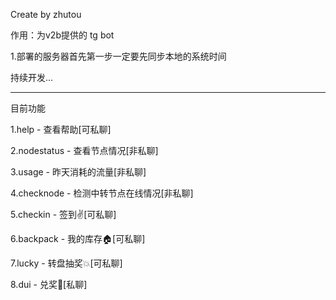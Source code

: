 Create by zhutou

作用：为v2b提供的 tg bot

1.部署的服务器首先第一步一定要先同步本地的系统时间

持续开发...

------

目前功能

1.help - 查看帮助[可私聊]

2.nodestatus - 查看节点情况[非私聊]

3.usage - 昨天消耗的流量[非私聊]

4.checknode - 检测中转节点在线情况[非私聊]

5.checkin - 签到✌️[可私聊]

6.backpack - 我的库存🏠[可私聊]

7.lucky - 转盘抽奖💥[可私聊]

8.dui - 兑奖👋[私聊]

